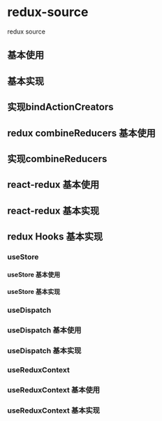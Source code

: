 # redux-source

redux source

## 基本使用

## 基本实现

## 实现bindActionCreators

## redux combineReducers 基本使用

## 实现combineReducers

## react-redux 基本使用

## react-redux 基本实现

## redux Hooks 基本实现

### useStore

#### useStore 基本使用

#### useStore 基本实现

### useDispatch

### useDispatch 基本使用

### useDispatch 基本实现

### useReduxContext

### useReduxContext 基本使用

### useReduxContext 基本实现
